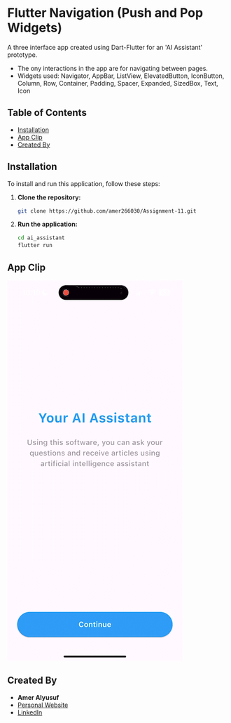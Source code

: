 # Flutter Navigation (Push and Pop Widgets)

A three interface app created using Dart-Flutter for an 'AI Assistant' prototype.
- The ony interactions in the app are for navigating between pages. 
- Widgets used: Navigator, AppBar, ListView, ElevatedButton, IconButton, Column, Row, Container, Padding, Spacer, Expanded, SizedBox, Text, Icon

## Table of Contents

- [Installation](#installation)
- [App Clip](#app-clip)
- [Created By](#created-by)

## Installation

To install and run this application, follow these steps:

1. **Clone the repository:**

    ```bash
    git clone https://github.com/amer266030/Assignment-11.git
    ```

2. **Run the application:**

    ```bash
    cd ai_assistant
    flutter run
    ```

## App Clip

![App Clip](../ai_assistant_clip.gif)

## Created By

- **Amer Alyusuf**
- [Personal Website](https://amer266030.github.io)
- [LinkedIn](https://www.linkedin.com/in/amer-alyusuf-77398587)